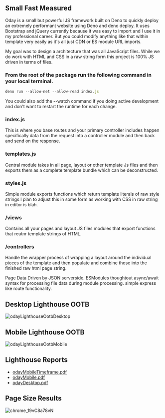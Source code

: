 ## Small Fast Measured

Oday is a small but powerful JS framework built on Deno to quickly deploy an
extremely performant website using Deno and deno deploy. It uses Bootstrap and
jQuery currently because it was easy to import and I use it in my professional
career. But you could modify anything like that within template very easily as
it's all just CDN or ES module URL imports.

My goal was to design a architecture that was all JavaScript files. While we do
work with HTML and CSS in a raw string form this project is 100% JS driven in
terms of files.

### From the root of the package run the following command in your local terminal.

```JavaScript
deno run --allow-net --allow-read index.js
```

You could also add the --watch command if you doing active development and don't
want to restart the runtime for each change.

### index.js

This is where you base routes and your primary controller includes happen
specifically data from the request into a controller module and then back and
send on the response.

### templates.js

Central module takes in all page, layout or other template Js files and then
exports them as a complete template bundle which can be deconstructed.

### styles.js

Simple module exports functions which return template literals of raw style
strings I plan to adjust this in some form as working with CSS in raw string in
editor is blah.

### /views

Contains all your pages and layout JS files modules that export functions that
reutnr template strings of HTML.

### /controllers

Handle the wrapper process of wrapping a layout around the individual pieces of
the template and then populate and combine those into the finished raw html page
string.

Page Data Driven by JSON serverside. ESModules thoughtout async/await syntax for
processing file data during module processing. simple express like route
functionality.

## Desktop Lighthouse OOTB

![odayLighthouseOotbDesktop](https://user-images.githubusercontent.com/23381860/173934171-1b4990c8-63d3-486b-96c2-1b129a68d6c3.png)

## Mobile Lighthouse OOTB

![odayLighthouseOotbMobile](https://user-images.githubusercontent.com/23381860/173934172-7aca42c4-fff6-40f7-8875-1767a23ec3d4.png)

## Lighthouse Reports

- [odayMobileTimeframe.pdf](https://github.com/RedVanJosh/Oday/files/8922298/odayMobileTimeframe.pdf)
- [odayMobile.pdf](https://github.com/RedVanJosh/Oday/files/8922301/odayMobile.pdf)
- [odayDesktop.pdf](https://github.com/RedVanJosh/Oday/files/8922302/odayDesktop.pdf)

## Page Size Results

![chrome_19vC8a78vN](https://user-images.githubusercontent.com/23381860/174160817-79f58ae6-bc71-4448-8ac7-b8ef9b8924a5.png)
